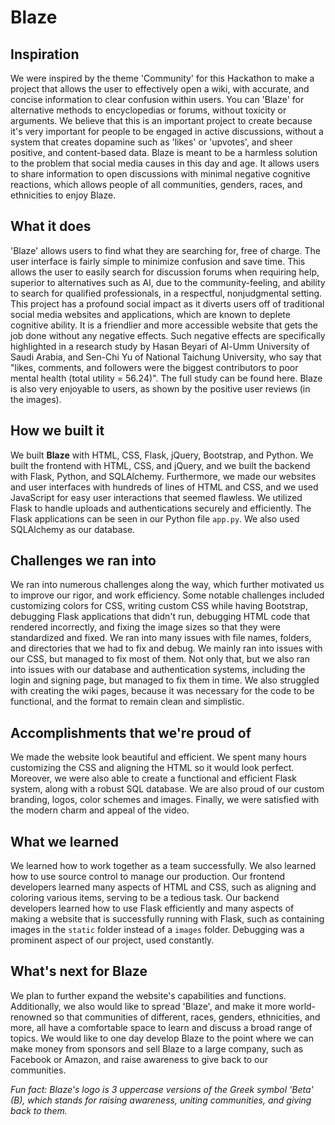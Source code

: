 # Blaze

## Inspiration
We were inspired by the theme 'Community' for this Hackathon to make a project that allows the user to effectively open a wiki, with accurate, and concise information to clear confusion within users. You can 'Blaze' for alternative methods to encyclopedias or forums, without toxicity or arguments. We believe that this is an important project to create because it's very important for people to be engaged in active discussions, without a system that creates dopamine such as 'likes' or 'upvotes', and sheer positive, and content-based data.  Blaze is meant to be a harmless solution to the problem that social media causes in this day and age. It allows users to share information to open discussions with minimal negative cognitive reactions, which allows people of all communities, genders, races, and ethnicities to enjoy Blaze.

## What it does
'Blaze' allows users to find what they are searching for, free of charge. The user interface is fairly simple to minimize confusion and save time. This allows the user to easily search for discussion forums when requiring help, superior to alternatives such as AI, due to the community-feeling, and ability to search for qualified professionals, in a respectful, nonjudgmental setting. This project has a profound social impact as it diverts users off of traditional social media websites and applications, which are known to deplete cognitive ability. It is a friendlier and more accessible website that gets the job done without any negative effects. Such negative effects are specifically highlighted in a research study by Hasan Beyari of Al-Umm University of Saudi Arabia, and Sen-Chi Yu of National Taichung University, who say that "likes, comments, and followers were the biggest contributors to poor mental health (total utility = 56.24)". The full study can be found here. Blaze is also very enjoyable to users, as shown by the positive user reviews (in the images).

## How we built it
We built **Blaze** with HTML, CSS, Flask, jQuery, Bootstrap, and Python. We built the frontend with HTML, CSS, and jQuery, and we built the backend with Flask, Python, and SQLAlchemy. Furthermore, we made our websites and user interfaces with hundreds of lines of HTML and CSS, and we used JavaScript for easy user interactions that seemed flawless. We utilized Flask to handle uploads and authentications securely and efficiently. The Flask applications can be seen in our Python file `app.py`. We also used SQLAlchemy as our database.

## Challenges we ran into
We ran into numerous challenges along the way, which further motivated us to improve our rigor, and work efficiency. Some notable challenges included customizing colors for CSS, writing custom CSS while having Bootstrap, debugging Flask applications that didn't run, debugging HTML code that rendered incorrectly, and fixing the image sizes so that they were standardized and fixed. We ran into many issues with file names, folders, and directories that we had to fix and debug. We mainly ran into issues with our CSS, but managed to fix most of them. Not only that, but we also ran into issues with our database and authentication systems, including the login and signing page, but managed to fix them in time. We also struggled with creating the wiki pages, because it was necessary for the code to be functional, and the format to remain clean and simplistic.

## Accomplishments that we're proud of
We made the website look beautiful and efficient. We spent many hours customizing the CSS and aligning the HTML so it would look perfect. Moreover, we were also able to create a functional and efficient Flask system, along with a robust SQL database. We are also proud of our custom branding, logos, color schemes and images. Finally, we were satisfied with the modern charm and appeal of the video.

## What we learned
We learned how to work together as a team successfully. We also learned how to use source control to manage our production. Our frontend developers learned many aspects of HTML and CSS, such as aligning and coloring various items, serving to be a tedious task. Our backend developers learned how to use Flask efficiently and many aspects of making a website that is successfully running with Flask, such as containing images in the `static` folder instead of a `images` folder. Debugging was a prominent aspect of our project, used constantly.

## What's next for Blaze
We plan to further expand the website's capabilities and functions. Additionally, we also would like to spread 'Blaze', and make it more world-renowned so that communities of different, races, genders, ethnicities, and more, all have a comfortable space to learn and discuss a broad range of topics. We would like to one day develop Blaze to the point where we can make money from sponsors and sell Blaze to a large company, such as Facebook or Amazon, and raise awareness to give back to our communities.

*Fun fact: Blaze's logo is 3 uppercase versions of the Greek symbol 'Beta' (B), which stands for raising awareness, uniting communities, and giving back to them.*


